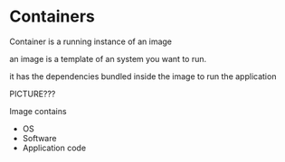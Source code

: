 # Containers

Container is a running instance of an image 

an image is a template of an system you want to run.

it has the dependencies bundled inside the image to run the application

PICTURE???

Image contains

* OS
* Software
* Application code



